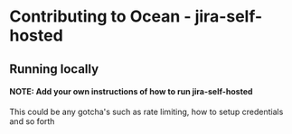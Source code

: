 # Contributing to Ocean - jira-self-hosted

## Running locally

#### NOTE: Add your own instructions of how to run jira-self-hosted

This could be any gotcha's such as rate limiting, how to setup credentials and so forth
